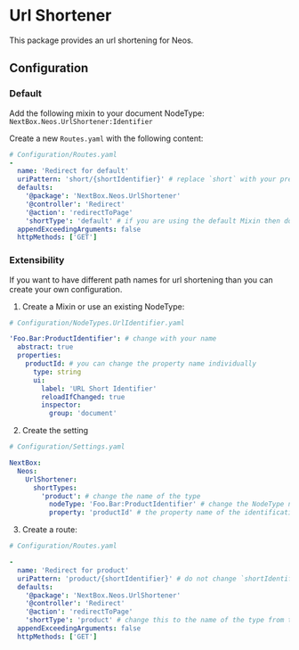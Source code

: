 # Url Shortener

This package provides an url shortening for Neos.

## Configuration

### Default

Add the following mixin to your document NodeType: `NextBox.Neos.UrlShortener:Identifier`

Create a new `Routes.yaml` with the following content:

```yaml
# Configuration/Routes.yaml
-
  name: 'Redirect for default'
  uriPattern: 'short/{shortIdentifier}' # replace `short` with your preferences
  defaults:
    '@package': 'NextBox.Neos.UrlShortener'
    '@controller': 'Redirect'
    '@action': 'redirectToPage'
    'shortType': 'default' # if you are using the default Mixin then do not change this line
  appendExceedingArguments: false
  httpMethods: ['GET']
```

### Extensibility

If you want to have different path names for url shortening than you can create your own configuration.

1. Create a Mixin or use an existing NodeType:
```yaml
# Configuration/NodeTypes.UrlIdentifier.yaml

'Foo.Bar:ProductIdentifier': # change with your name
  abstract: true
  properties:
    productId: # you can change the property name individually
      type: string
      ui:
        label: 'URL Short Identifier'
        reloadIfChanged: true
        inspector:
          group: 'document'
```

2. Create the setting
```yaml
# Configuration/Settings.yaml

NextBox:
  Neos:
    UrlShortener:
      shortTypes:
        'product': # change the name of the type
          nodeType: 'Foo.Bar:ProductIdentifier' # change the NodeType name to the new created Mixin or to the existing NodeType
          property: 'productId' # the property name of the identification - this field must be globally unique for the used Mixin
```

3. Create a route:

```yaml
# Configuration/Routes.yaml

-
  name: 'Redirect for product'
  uriPattern: 'product/{shortIdentifier}' # do not change `shortIdentifier`, just change the path for your preferences
  defaults:
    '@package': 'NextBox.Neos.UrlShortener'
    '@controller': 'Redirect'
    '@action': 'redirectToPage'
    'shortType': 'product' # change this to the name of the type from the settings
  appendExceedingArguments: false
  httpMethods: ['GET']
```
